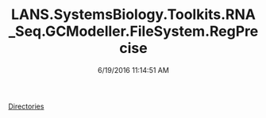 ﻿---
title: LANS.SystemsBiology.Toolkits.RNA_Seq.GCModeller.FileSystem.RegPrecise
date: 6/19/2016 11:14:51 AM
---

[Directories](T-LANS.SystemsBiology.Toolkits.RNA_Seq.GCModeller.FileSystem.RegPrecise.Directories.html)
